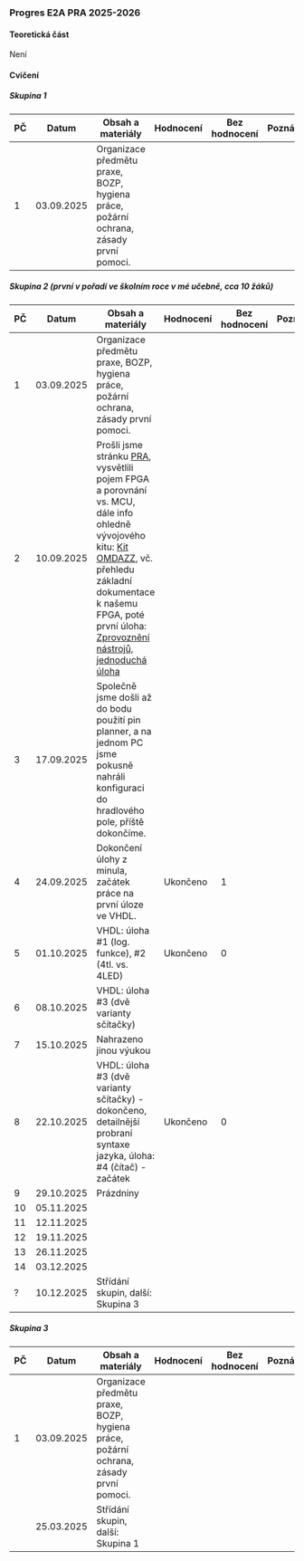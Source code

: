 ### Progres E2A PRA 2025-2026

#### Teoretická část

Není

#### Cvičení

##### Skupina 1

| PČ   | Datum      | Obsah a materiály                                            | Hodnocení | Bez hodnocení | Poznámka |
| ---- | ---------- | ------------------------------------------------------------ | --------- | ------------- | -------- |
| 1    | 03.09.2025 | Organizace předmětu praxe, BOZP, hygiena práce, požární ochrana, zásady první pomoci. |           |               |          |

##### Skupina 2 (první v pořadí ve školním roce v mé učebně, cca 10 žáků)

| PČ   | Datum      | Obsah a materiály                                            | Hodnocení | Bez hodnocení | Poznámka |
| ---- | ---------- | ------------------------------------------------------------ | --------- | ------------- | -------- |
| 1    | 03.09.2025 | Organizace předmětu praxe, BOZP, hygiena práce, požární ochrana, zásady první pomoci. |           |               |          |
| 2    | 10.09.2025 | Prošli jsme stránku [PRA](../../predmety/pra/readme.md), vysvětlili pojem FPGA a porovnání vs. MCU, dále info ohledně vývojového kitu: [Kit OMDAZZ](../../predmety/pra/fpga/altera-cyclone4/devbrd/omdazz/readme.md), vč. přehledu základní dokumentace k našemu FPGA, poté první úloha: [Zprovoznění nástrojů, jednoduchá úloha](../../predmety/pra/bloky/zprovozneni/readme.md) |           |               |          |
| 3    | 17.09.2025 | Společně jsme došli až do bodu použití pin planner, a na jednom PC jsme pokusně nahráli konfiguraci do hradlového pole, příště dokončíme. |           |               |          |
| 4    | 24.09.2025 | Dokončení úlohy z minula, začátek práce na první úloze ve VHDL. | Ukončeno  | 1             |          |
| 5    | 01.10.2025 | VHDL: úloha #1 (log. funkce), #2 (4tl. vs. 4LED)             | Ukončeno  | 0             |          |
| 6    | 08.10.2025 | VHDL: úloha #3 (dvě varianty sčítačky)                       |           |               |          |
| 7    | 15.10.2025 | Nahrazeno jinou výukou                                       |           |               |          |
| 8    | 22.10.2025 | VHDL: úloha #3 (dvě varianty sčítačky) - dokončeno, detailnější probraní syntaxe jazyka, úloha: #4 (čítač) - začátek | Ukončeno  | 0             |          |
| 9    | 29.10.2025 | Prázdniny                                                    |           |               |          |
| 10   | 05.11.2025 |                                                              |           |               |          |
| 11   | 12.11.2025 |                                                              |           |               |          |
| 12   | 19.11.2025 |                                                              |           |               |          |
| 13   | 26.11.2025 |                                                              |           |               |          |
| 14   | 03.12.2025 |                                                              |           |               |          |
| ?    | 10.12.2025 | Střídání skupin, další: Skupina 3                            |           |               |          |

##### Skupina 3

| PČ   | Datum      | Obsah a materiály                                            | Hodnocení | Bez hodnocení | Poznámka |
| ---- | ---------- | ------------------------------------------------------------ | --------- | ------------- | -------- |
| 1    | 03.09.2025 | Organizace předmětu praxe, BOZP, hygiena práce, požární ochrana, zásady první pomoci. |           |               |          |
|      | 25.03.2025 | Střídání skupin, další: Skupina 1                            |           |               |          |